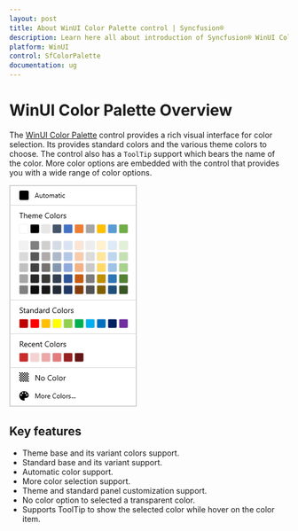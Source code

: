 ```yaml
---
layout: post
title: About WinUI Color Palette control | Syncfusion®
description: Learn here all about introduction of Syncfusion® WinUI Color Palette control with rich visual interface support.
platform: WinUI
control: SfColorPalette
documentation: ug
---
```


# WinUI Color Palette Overview

The [WinUI Color Palette](https://www.syncfusion.com/winui-controls/color-palette) control provides a rich visual interface for color selection. Its provides standard colors and the various theme colors to choose.  The control also has a `ToolTip` support which bears the name of the color. More color options are embedded with the control that provides you with a wide range of color options.

![WinUI Color Palette](Getting-Started_images/winui-colorpalette.png)

## Key features

* Theme base and its variant colors support.
* Standard base and its variant support.
* Automatic color support.
* More color selection support.
* Theme and standard panel customization support.
* No color option to selected a transparent color.
* Supports ToolTip to show the selected color while hover on the color item.
